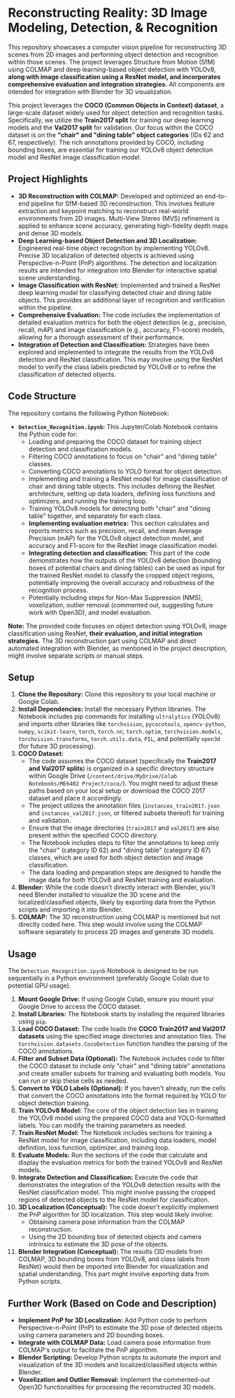 # Reconstructing Reality: 3D Image Modeling, Detection, & Recognition

This repository showcases a computer vision pipeline for reconstructing 3D scenes from 2D images and performing object detection and recognition within those scenes. The project leverages Structure from Motion (SfM) using COLMAP and deep learning-based object detection with YOLOv8, **along with image classification using a ResNet model, and incorporates comprehensive evaluation and integration strategies.** All components are intended for integration with Blender for 3D visualization. 

This project leverages the **COCO (Common Objects in Context) dataset**, a large-scale dataset widely used for object detection and recognition tasks. Specifically, we utilize the **Train2017 split** for training our deep learning models and the **Val2017 split** for validation. Our focus within the COCO dataset is on the **"chair" and "dining table" object categories** (IDs 62 and 67, respectively). The rich annotations provided by COCO, including bounding boxes, are essential for training our YOLOv8 object detection model and ResNet image classification model.


## Project Highlights

* **3D Reconstruction with COLMAP:** Developed and optimized an end-to-end pipeline for SfM-based 3D reconstruction. This involves feature extraction and keypoint matching to reconstruct real-world environments from 2D images. Multi-View Stereo (MVS) refinement is applied to enhance scene accuracy, generating high-fidelity depth maps and dense 3D models.
* **Deep Learning-based Object Detection and 3D Localization:** Engineered real-time object recognition by implementing YOLOv8. Precise 3D localization of detected objects is achieved using Perspective-n-Point (PnP) algorithms. The detection and localization results are intended for integration into Blender for interactive spatial scene understanding.
* **Image Classification with ResNet:** Implemented and trained a ResNet deep learning model for classifying detected chair and dining table objects. This provides an additional layer of recognition and verification within the pipeline.
* **Comprehensive Evaluation:** The code includes the implementation of detailed evaluation metrics for both the object detection (e.g., precision, recall, mAP) and image classification (e.g., accuracy, F1-score) models, allowing for a thorough assessment of their performance.
* **Integration of Detection and Classification:** Strategies have been explored and implemented to integrate the results from the YOLOv8 detection and ResNet classification. This may involve using the ResNet model to verify the class labels predicted by YOLOv8 or to refine the classification of detected objects.

## Code Structure

The repository contains the following Python Notebook:

* **`Detection_Recognition.ipynb`:** This Jupyter/Colab Notebook contains the Python code for:
    * Loading and preparing the COCO dataset for training object detection and classification models.
    * Filtering COCO annotations to focus on "chair" and "dining table" classes.
    * Converting COCO annotations to YOLO format for object detection.
    * Implementing and training a ResNet model for image classification of chair and dining table objects. This includes defining the ResNet architecture, setting up data loaders, defining loss functions and optimizers, and running the training loop.
    * Training YOLOv8 models for detecting both "chair" and "dining table" together, and separately for each class.
    * **Implementing evaluation metrics:** This section calculates and reports metrics such as precision, recall, and mean Average Precision (mAP) for the YOLOv8 object detection model, and accuracy and F1-score for the ResNet image classification model.
    * **Integrating detection and classification:** This part of the code demonstrates how the outputs of the YOLOv8 detection (bounding boxes of potential chairs and dining tables) can be used as input for the trained ResNet model to classify the cropped object regions, potentially improving the overall accuracy and robustness of the recognition process.
    * Potentially including steps for Non-Max Suppression (NMS), voxelization, outlier removal (commented out, suggesting future work with Open3D), and model evaluation.

**Note:** The provided code focuses on object detection using YOLOv8, image classification using ResNet, **their evaluation, and initial integration strategies.** The 3D reconstruction part using COLMAP and direct automated integration with Blender, as mentioned in the project description, might involve separate scripts or manual steps.

## Setup

1.  **Clone the Repository:** Clone this repository to your local machine or Google Colab.
2.  **Install Dependencies:** Install the necessary Python libraries. The Notebook includes pip commands for installing `ultralytics` (YOLOv8) and imports other libraries like `torchvision`, `pycocotools`, `opencv-python`, `numpy`, `scikit-learn`, `torch`, `torch.nn`, `torch.optim`, `torchvision.models`, `torchvision.transforms`, `torch.utils.data`, `PIL`, and potentially `open3d` (for future 3D processing).
3.  **COCO Dataset:**
    * The code assumes the COCO dataset (specifically the **Train2017 and Val2017 splits**) is organized in a specific directory structure within Google Drive (`/content/drive/MyDrive/Colab Notebooks/ME6402 Project/coco/`). You might need to adjust these paths based on your local setup or download the COCO 2017 dataset and place it accordingly.
    * The project utilizes the annotation files (`instances_train2017.json` and `instances_val2017.json`, or filtered subsets thereof) for training and validation.
    * Ensure that the image directories (`train2017` and `val2017`) are also present within the specified COCO directory.
    * The Notebook includes steps to filter the annotations to keep only the "chair" (category ID 62) and "dining table" (category ID 67) classes, which are used for both object detection and image classification.
    * The data loading and preparation steps are designed to handle the image data for both YOLOv8 and ResNet training and evaluation.
5.  **Blender:** While the code doesn't directly interact with Blender, you'll need Blender installed to visualize the 3D scene and the localized/classified objects, likely by exporting data from the Python scripts and importing it into Blender.
6.  **COLMAP:** The 3D reconstruction using COLMAP is mentioned but not directly coded here. This step would involve using the COLMAP software separately to process 2D images and generate 3D models.

## Usage

The `Detection_Recognition.ipynb` Notebook is designed to be run sequentially in a Python environment (preferably Google Colab due to potential GPU usage).

1.  **Mount Google Drive:** If using Google Colab, ensure you mount your Google Drive to access the COCO dataset.
2.  **Install Libraries:** The Notebook starts by installing the required libraries using `pip`.
3.  **Load COCO Dataset:** The code loads the **COCO Train2017 and Val2017 datasets** using the specified image directories and annotation files. The `torchvision.datasets.CocoDetection` function handles the parsing of the COCO annotations.
4.  **Filter and Subset Data (Optional):** The Notebook includes code to filter the COCO dataset to include only "chair" and "dining table" annotations and create smaller subsets for training and evaluating both models. You can run or skip these cells as needed.
5.  **Convert to YOLO Labels (Optional):** If you haven't already, run the cells that convert the COCO annotations into the format required by YOLO for object detection training.
6.  **Train YOLOv8 Model:** The core of the object detection lies in training the YOLOv8 model using the prepared COCO data and YOLO-formatted labels. You can modify the training parameters as needed.
7.  **Train ResNet Model:** The Notebook includes sections for training a ResNet model for image classification, including data loaders, model definition, loss function, optimizer, and training loop.
8.  **Evaluate Models:** Run the sections of the code that calculate and display the evaluation metrics for both the trained YOLOv8 and ResNet models.
9.  **Integrate Detection and Classification:** Execute the code that demonstrates the integration of the YOLOv8 detection results with the ResNet classification model. This might involve passing the cropped regions of detected objects to the ResNet model for classification.
10. **3D Localization (Conceptual):** The code doesn't explicitly implement the PnP algorithm for 3D localization. This step would likely involve:
    * Obtaining camera pose information from the COLMAP reconstruction.
    * Using the 2D bounding box of detected objects and camera intrinsics to estimate the 3D pose of the objects.
11. **Blender Integration (Conceptual):** The results (3D models from COLMAP, 3D bounding boxes from YOLOv8, and class labels from ResNet) would then be imported into Blender for visualization and spatial understanding. This part might involve exporting data from Python scripts.

## Further Work (Based on Code and Description)

* **Implement PnP for 3D Localization:** Add Python code to perform Perspective-n-Point (PnP) to estimate the 3D pose of detected objects using camera parameters and 2D bounding boxes.
* **Integrate with COLMAP Data:** Load camera pose information from COLMAP's output to facilitate the PnP algorithm.
* **Blender Scripting:** Develop Python scripts to automate the import and visualization of the 3D models and localized/classified objects within Blender.
* **Voxelization and Outlier Removal:** Implement the commented-out Open3D functionalities for processing the reconstructed 3D models.

